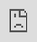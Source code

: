 ```yaml
---
layout: post
date:   2020-05-06
image: "/conflict_urbanism_sp2020/images/Bauman_cover.jpg"
title:  "The Urban Impacts of Yiddish"
author: "Adina Bauman"
---
```

This is a document that is written in markdown. What is markdown? It is a 'markup language' that allows you to format plain text in a way that is easily converted to many different formats. For example, this document was written in markdown but will be used as an webpage and converted into HTML.

To present and turn in your final projects for Conflict Urbanism: Puerto Rico Now you will be editing this template. You will include all of the text of your paper here, along with any and all images, maps, videos, or other materials that you produce.

[This webpage](https://guides.github.com/features/mastering-markdown/) provides a comprehensive guide to markdown syntax. But to make things easier for you we are including a cheat sheet of the main things you need to know here.

#### Please use level 4 headings for major section divisions  
(make sure to put two spaces after the end of the heading)

Write **words in bold** like this.

Italics are *similar* and are formatted like this.

To make a paragraph break you need to add two spaces at the end of your line before going to the next line.

####**Historical Context**


![Yiddish Rialto](/conflict_urbanism_sp2020/images/Bauman_Rialto.jpg)


As an American-Jew with Eastern European heritage, little Yiddish phrases are commonplace in my vocabulary, and in that of many people I know Jewish or not. My grandparents grew up speaking Yiddish and would speak it as a code language in front of my dad when he was growing up. It meant that now, like me, he only knows the little phrases here and there. But Yiddish has been able to survive, despite these assimilations and much of that is due to the widespread use of Yiddish by Hasidic Jews. Though these Hasidic Jews would never consider me a Jew myself, I became curious how our histories are in fact bonded through this language. As Hasidic Jews have unfortunately had to bare the brunt of an increase in Anti-Semitism in the past few years based on their outward appearance of Judaism, I wanted to investigate this one element that ties our Judaisms together.


Yiddish is the traditional language of the Ashkenazi Jews (or Jews that originated from Central and Eeastern Europe). Although it’s origin is the subject of a lot of scholarly debate, it is largely believed to have originated in the early 2000 C.E. in Central  Europe as a Germanic language that was written in hebrew and also contained some semitic elements. Yiddish developed into a language with a significant body of literature, prose fiction, poetry, drama, theater, film and press. But with the widespread immigration from Eastern Europeans in the early 1900s, the loss of Jewish life during the Holocaust, and the use of Hebrew as vernacular in Israel led to a severe decline in Yiddish speakers. The 21st century has seen the narrative that Yiddish has become an endangered language as its population had decreased so significantly, but there are still a substantial number of speakers (estimates rage from half a million to two million speakers) and the language continues to be passed to the younger generations by Hasidic Jews across the world.


By the early 1900s, over 1 million Jews were living in New York City, with a large percentage of them reporting their first language as Yiddish or Hebrew. This number continued to rise as Jews continued to flock from Eastern Europe to the Lower East Side. The area became the hub of Jewish life and with it Yiddish culture. A strip of theaters emerged called the Yiddish Rialto, with upwards of 20 theaters showing Yiddish plays and comedic acts. Along with a rich theater and nightlife culture, also came seven Yiddish language newspapers that had a daily readership of over 500,000 people; the Forward which remains a Jewish publication and whose building still remains on the Lower East Side. At this moment Yiddish had become an important language of public and private discourse in the city. But with that came the absorption of English influences on the language; words like *shap* (shop) and *payde* (payday meaning “wages”). It also influenced the syntax of Yiddish. But Yiddish also impacted how Jews spoke English (and still does today).  

See this is now a new paragraph.

Lists are easy:
1. they can be ordered
1. like this
1. notice that the numbers are automatically ordered
  1. use two spaces in front to indent

Or they can just be bullet points:
- like this
* or like this
  - use two spaces
  - to have nested lists

Use Author-Date parenthetical citations following Chicago Manual of Style conventions throughout your document, and add a works cited at the bottom of your post. See Author-Date quick guide [here](https://www-chicagomanualofstyle-org.ezproxy.cul.columbia.edu/tools_citationguide/citation-guide-2.html) for citation conventions.

To include hyperlinks format them like this [text of link](http://c4sr.columbia.edu/).

To embed images first ensure that the file is at least 740px wide. Then place the image file in a folder named for your group in the images folder. Then link to that image using the format here, but replace the file path with the name of your group's folder and appropriate image file name:

![description of image](/conflict_urbanism_sp2020/images/sample_image.png)

If you want to include html files (i.e. an interactive map) host these via your personal github page, and then you can embed them in your document with a iframe. The format looks like this:

<div class="iframe-column"><iframe src="https://player.vimeo.com/video/290575503?title=0&byline=0&portrait=0" style="position:absolute;top:0;left:0;width:100%;height:100%;" frameborder="0"></iframe></div>

All you need to do to use one is replace the url that is between the two " ". Here is an iframe of mapbox tiles:


<div class="iframe-column"><iframe src="https://api.mapbox.com/styles/v1/mapbox/satellite-v9.html?title=true&access_token=pk.eyJ1IjoibWFwYm94IiwiYSI6ImNpejY4NDg1bDA1cjYzM280NHJ5NzlvNDMifQ.d6e-nNyBDtmQCVwVNivz7A#2/0/0" style="position:absolute;top:0;left:0;width:100%;height:100%;" frameborder="0"></iframe></div>
